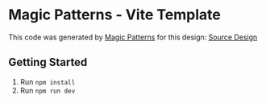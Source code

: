 # Magic Patterns - Vite Template

This code was generated by [Magic Patterns](https://magicpatterns.com) for this design: [Source Design](https://magicpatterns.com/c/brzb1auarnzekpmeyxakmk)

## Getting Started

1. Run `npm install`
2. Run `npm run dev`
